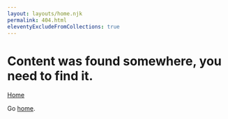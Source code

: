 ```yaml
---
layout: layouts/home.njk
permalink: 404.html
eleventyExcludeFromCollections: true
---
```

# Content was found somewhere, you need to find it.

<a href="https://www.google.com/imgres?q=treasure%20map&imgurl=http%3A%2F%2Fhoorayparty.co.uk%2Fcdn%2Fshop%2Fproducts%2FPPT1_01_S_db0f1f88-b190-4caf-b808-9928ae922c32_1200x.jpg%3Fv%3D1663777071&imgrefurl=https%3A%2F%2Fhoorayparty.co.uk%2Fproducts%2Fpirate-treasure-map-placemats&docid=sf4N_aOaOggkkM&tbnid=lAdygi2bBonMlM&vet=12ahUKEwiD6Pzu3ryFAxVhXUEAHRHyACYQM3oECBsQAA..i&w=800&h=600&hcb=2&ved=2ahUKEwiD6Pzu3ryFAxVhXUEAHRHyACYQM3oECBsQAA">Home</a>

Go <a href="/">home</a>.

<!--

Read more: https://www.11ty.dev/docs/quicktips/not-found/

This will work for both GitHub pages and Netlify:

* https://help.github.com/articles/creating-a-custom-404-page-for-your-github-pages-site/
* https://www.netlify.com/docs/redirects/#custom-404

-->
